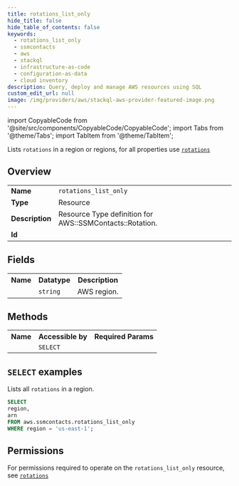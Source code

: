 ```yaml
---
title: rotations_list_only
hide_title: false
hide_table_of_contents: false
keywords:
  - rotations_list_only
  - ssmcontacts
  - aws
  - stackql
  - infrastructure-as-code
  - configuration-as-data
  - cloud inventory
description: Query, deploy and manage AWS resources using SQL
custom_edit_url: null
image: /img/providers/aws/stackql-aws-provider-featured-image.png
---
```


import CopyableCode from '@site/src/components/CopyableCode/CopyableCode';
import Tabs from '@theme/Tabs';
import TabItem from '@theme/TabItem';

Lists <code>rotations</code> in a region or regions, for all properties use <a href="/providers/aws/serviceName/rotations/"><code>rotations</code></a>

## Overview
<table><tbody>
<tr><td><b>Name</b></td><td><code>rotations_list_only</code></td></tr>
<tr><td><b>Type</b></td><td>Resource</td></tr>
<tr><td><b>Description</b></td><td>Resource Type definition for AWS::SSMContacts::Rotation.</td></tr>
<tr><td><b>Id</b></td><td><CopyableCode code="aws.ssmcontacts.rotations_list_only" /></td></tr>
</tbody></table>

## Fields
<table><tbody><tr><th>Name</th><th>Datatype</th><th>Description</th></tr><tr><td><CopyableCode code="region" /></td><td><code>string</code></td><td>AWS region.</td></tr>
</tbody></table>

## Methods

<table><tbody>
  <tr>
    <th>Name</th>
    <th>Accessible by</th>
    <th>Required Params</th>
  </tr>
  <tr>
    <td><CopyableCode code="list_resources" /></td>
    <td><code>SELECT</code></td>
    <td><CopyableCode code="region" /></td>
  </tr>
</tbody></table>

## `SELECT` examples
Lists all <code>rotations</code> in a region.
```sql
SELECT
region,
arn
FROM aws.ssmcontacts.rotations_list_only
WHERE region = 'us-east-1';
```


## Permissions

For permissions required to operate on the <code>rotations_list_only</code> resource, see <a href="/providers/aws/ssmcontacts/rotations/#permissions"><code>rotations</code></a>

